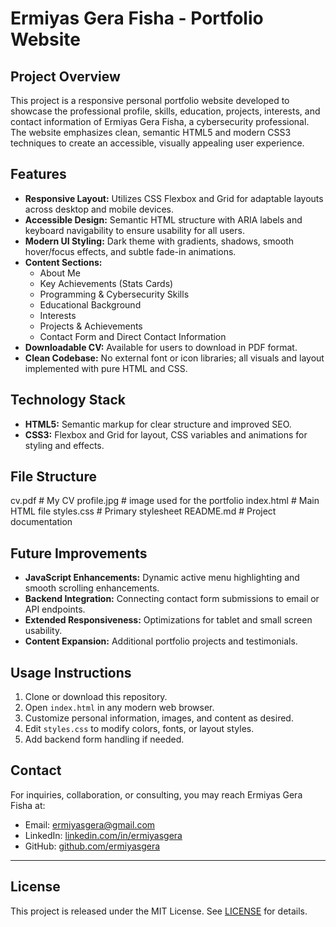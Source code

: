 # Ermiyas Gera Fisha - Portfolio Website

## Project Overview
This project is a responsive personal portfolio website developed to showcase the professional profile, skills, education, projects, interests, and contact information of Ermiyas Gera Fisha, a cybersecurity professional. The website emphasizes clean, semantic HTML5 and modern CSS3 techniques to create an accessible, visually appealing user experience.


## Features

- **Responsive Layout:** Utilizes CSS Flexbox and Grid for adaptable layouts across desktop and mobile devices.
- **Accessible Design:** Semantic HTML structure with ARIA labels and keyboard navigability to ensure usability for all users.
- **Modern UI Styling:** Dark theme with gradients, shadows, smooth hover/focus effects, and subtle fade-in animations.
- **Content Sections:**  
  - About Me  
  - Key Achievements (Stats Cards)  
  - Programming & Cybersecurity Skills  
  - Educational Background  
  - Interests  
  - Projects & Achievements  
  - Contact Form and Direct Contact Information
- **Downloadable CV:** Available for users to download in PDF format.
- **Clean Codebase:** No external font or icon libraries; all visuals and layout implemented with pure HTML and CSS.


## Technology Stack

- **HTML5:** Semantic markup for clear structure and improved SEO.
- **CSS3:** Flexbox and Grid for layout, CSS variables and animations for styling and effects.

## File Structure

cv.pdf # My CV
profile.jpg # image used for the portfolio
index.html # Main HTML file
styles.css # Primary stylesheet
README.md # Project documentation


## Future Improvements

- **JavaScript Enhancements:** Dynamic active menu highlighting and smooth scrolling enhancements.
- **Backend Integration:** Connecting contact form submissions to email or API endpoints.
- **Extended Responsiveness:** Optimizations for tablet and small screen usability.
- **Content Expansion:** Additional portfolio projects and testimonials.


## Usage Instructions

1. Clone or download this repository.
2. Open `index.html` in any modern web browser.
3. Customize personal information, images, and content as desired.
4. Edit `styles.css` to modify colors, fonts, or layout styles.
5. Add backend form handling if needed.


## Contact

For inquiries, collaboration, or consulting, you may reach Ermiyas Gera Fisha at:

- Email: [ermiyasgera@gmail.com](mailto:ermiyasgera@gmail.com)
- LinkedIn: [linkedin.com/in/ermiyasgera](https://www.linkedin.com/in/ermiyasgera)
- GitHub: [github.com/ermiyasgera](https://github.com/ermiyasgera)

---

## License

This project is released under the MIT License. See [LICENSE](LICENSE) for details.
